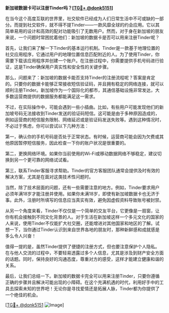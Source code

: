 **新加坡数据卡可以注册Tinder吗？[[TG💪+ @donk5151](https://t.me/s/donk5151)]**

在当今这个高度互联的世界里，社交软件已经成为人们日常生活中不可或缺的一部分。而提到社交软件，就不得不提Tinder——一款风靡全球的约会应用。它以其简单易用的设计和高效的配对功能吸引了无数用户。然而，对于身在新加坡的朋友来说，一个问题时常困扰着他们：新加坡的数据卡是否可以用来注册Tinder呢？

首先，让我们来了解一下Tinder的基本运行机制。Tinder是一款基于地理位置的社交应用程序，它通过用户的地理位置信息匹配附近的人。为了使用Tinder，你需要下载该应用程序并创建一个账户。在注册过程中，你需要提供手机号码进行验证，这是Tinder确保用户真实性和安全性的关键步骤。

那么，问题来了：新加坡的数据卡能否支持Tinder的注册流程呢？答案是肯定的。只要你的数据卡能够正常接收短信验证码，并且拥有稳定的网络连接，就可以顺利注册Tinder。新加坡作为一个国际化的都市，其通信基础设施非常发达，大多数运营商提供的数据服务都能满足这一需求。

不过，在实际操作中，可能会遇到一些小插曲。比如，有些用户可能发现他们的新加坡号码无法接收到Tinder发送的验证码短信。这可能是由于多种原因造成的，例如运营商的短信服务限制、网络延迟或是验证码发送失败等。遇到这种情况时，不必过于焦虑，你可以尝试以下几种方法：

第一，确认你的手机号码是否处于正常状态。有时候，运营商可能会因为欠费或其他原因暂停短信服务，因此检查一下你的账户状况是很重要的。

第二，更换网络环境。如果你当前使用的Wi-Fi或移动数据网络不够稳定，建议切换到另一个更可靠的网络试试看。

第三，联系Tinder客服寻求帮助。Tinder的官方客服团队通常会提供及时有效的解决方案，尤其是在面对这类技术性问题时。

当然，除了技术层面的问题，还有一些需要注意的地方。例如，Tinder要求用户必须年满18岁才能注册并使用。如果你未满18岁，即使有新加坡数据卡也无济于事。此外，注册时所填写的信息应当真实有效，避免因虚假资料导致账号被封禁。

从另一个角度来看，Tinder不仅仅是一个简单的交友平台，它更像是一扇窗，让你有机会接触到不同文化背景的人。对于生活在新加坡这样一个多元文化的国家的人来说，使用Tinder不仅能扩大社交圈，还能增进对其他国家和地区的了解。试想一下，当你通过Tinder认识到来自世界各地的朋友时，那种新鲜感和成就感是多么令人兴奋！

值得一提的是，虽然Tinder提供了便捷的注册方式，但也要注意保护个人隐私。在与他人交流的过程中，不要轻易透露过多个人信息，尤其是涉及到财产安全方面的话题。同时，保持良好的沟通态度，尊重对方的感受，这样才能建立健康和谐的关系。

最后，让我们总结一下。新加坡的数据卡完全可以用来注册Tinder，只要你遵循正确的步骤并且解决可能出现的小障碍。在这个充满机遇的时代，利用好手中的工具去探索未知的世界吧！无论你是寻找爱情还是拓展人脉，Tinder都为你提供了一个绝佳的机会。

[[TG💪+ @donk5151](https://t.me/s/donk5151) ![Image](https://i.postimg.cc/rwNCRYN7/Snipaste-2025-04-30-17-27-05.png)]
